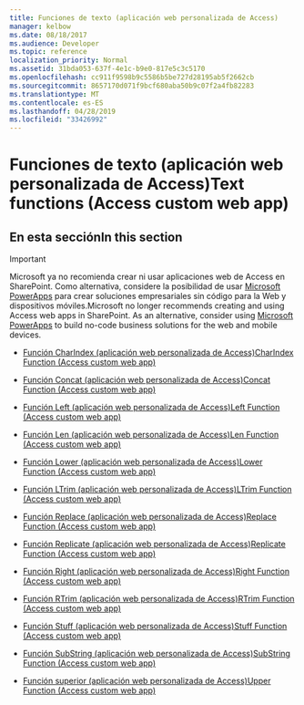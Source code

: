 ```yaml
---
title: Funciones de texto (aplicación web personalizada de Access)
manager: kelbow
ms.date: 08/18/2017
ms.audience: Developer
ms.topic: reference
localization_priority: Normal
ms.assetid: 31bda053-637f-4e1c-b9e0-817e5c3c5170
ms.openlocfilehash: cc911f9598b9c5586b5be727d28195ab5f2662cb
ms.sourcegitcommit: 8657170d071f9bcf680aba50b9c07f2a4fb82283
ms.translationtype: MT
ms.contentlocale: es-ES
ms.lasthandoff: 04/28/2019
ms.locfileid: "33426992"
---
```

# <a name="text-functions-access-custom-web-app"></a><span data-ttu-id="d4318-102">Funciones de texto (aplicación web personalizada de Access)</span><span class="sxs-lookup"><span data-stu-id="d4318-102">Text functions (Access custom web app)</span></span>

## <a name="in-this-section"></a><span data-ttu-id="d4318-103">En esta sección</span><span class="sxs-lookup"><span data-stu-id="d4318-103">In this section</span></span>

> [!IMPORTANT]
> <span data-ttu-id="d4318-p101">Microsoft ya no recomienda crear ni usar aplicaciones web de Access en SharePoint. Como alternativa, considere la posibilidad de usar [Microsoft PowerApps](https://powerapps.microsoft.com/en-us/) para crear soluciones empresariales sin código para la Web y dispositivos móviles.</span><span class="sxs-lookup"><span data-stu-id="d4318-p101">Microsoft no longer recommends creating and using Access web apps in SharePoint. As an alternative, consider using [Microsoft PowerApps](https://powerapps.microsoft.com/en-us/) to build no-code business solutions for the web and mobile devices.</span></span> 
  
- [<span data-ttu-id="d4318-106">Función CharIndex (aplicación web personalizada de Access)</span><span class="sxs-lookup"><span data-stu-id="d4318-106">CharIndex Function (Access custom web app)</span></span>](charindex-function-access-custom-web-app.md)
    
- [<span data-ttu-id="d4318-107">Función Concat (aplicación web personalizada de Access)</span><span class="sxs-lookup"><span data-stu-id="d4318-107">Concat Function (Access custom web app)</span></span>](concat-function-access-custom-web-app.md)
    
- [<span data-ttu-id="d4318-108">Función Left (aplicación web personalizada de Access)</span><span class="sxs-lookup"><span data-stu-id="d4318-108">Left Function (Access custom web app)</span></span>](left-function-access-custom-web-app.md)
    
- [<span data-ttu-id="d4318-109">Función Len (aplicación web personalizada de Access)</span><span class="sxs-lookup"><span data-stu-id="d4318-109">Len Function (Access custom web app)</span></span>](len-function-access-custom-web-app.md)
    
- [<span data-ttu-id="d4318-110">Función Lower (aplicación web personalizada de Access)</span><span class="sxs-lookup"><span data-stu-id="d4318-110">Lower Function (Access custom web app)</span></span>](lower-function-access-custom-web-app.md)
    
- [<span data-ttu-id="d4318-111">Función LTrim (aplicación web personalizada de Access)</span><span class="sxs-lookup"><span data-stu-id="d4318-111">LTrim Function (Access custom web app)</span></span>](ltrim-function-access-custom-web-app.md)
    
- [<span data-ttu-id="d4318-112">Función Replace (aplicación web personalizada de Access)</span><span class="sxs-lookup"><span data-stu-id="d4318-112">Replace Function (Access custom web app)</span></span>](replace-function-access-custom-web-app.md)
    
- [<span data-ttu-id="d4318-113">Función Replicate (aplicación web personalizada de Access)</span><span class="sxs-lookup"><span data-stu-id="d4318-113">Replicate Function (Access custom web app)</span></span>](replicate-function-access-custom-web-app.md)
    
- [<span data-ttu-id="d4318-114">Función Right (aplicación web personalizada de Access)</span><span class="sxs-lookup"><span data-stu-id="d4318-114">Right Function (Access custom web app)</span></span>](right-function-access-custom-web-app.md)
    
- [<span data-ttu-id="d4318-115">Función RTrim (aplicación web personalizada de Access)</span><span class="sxs-lookup"><span data-stu-id="d4318-115">RTrim Function (Access custom web app)</span></span>](rtrim-function-access-custom-web-app.md)
    
- [<span data-ttu-id="d4318-116">Función Stuff (aplicación web personalizada de Access)</span><span class="sxs-lookup"><span data-stu-id="d4318-116">Stuff Function (Access custom web app)</span></span>](stuff-function-access-custom-web-app.md)
    
- [<span data-ttu-id="d4318-117">Función SubString (aplicación web personalizada de Access)</span><span class="sxs-lookup"><span data-stu-id="d4318-117">SubString Function (Access custom web app)</span></span>](substring-function-access-custom-web-app.md)
    
- [<span data-ttu-id="d4318-118">Función superior (aplicación web personalizada de Access)</span><span class="sxs-lookup"><span data-stu-id="d4318-118">Upper Function (Access custom web app)</span></span>](upper-function-access-custom-web-app.md)
    

